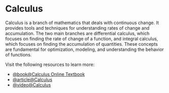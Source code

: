 # Calculus

Calculus is a branch of mathematics that deals with continuous change. It provides tools and techniques for understanding rates of change and accumulation. The two main branches are differential calculus, which focuses on finding the rate of change of a function, and integral calculus, which focuses on finding the accumulation of quantities. These concepts are fundamental for optimization, modeling, and understanding the behavior of functions.

Visit the following resources to learn more:

- [@book@Calculus Online Textbook](https://ocw.mit.edu/courses/res-18-001-calculus-fall-2023/pages/textbook/)
- [@article@Calculus](https://en.wikipedia.org/wiki/Calculus)
- [@video@Calculus](https://www.youtube.com/playlist?list=PLybg94GvOJ9ELZEe9s2NXTKr41Yedbw7M)